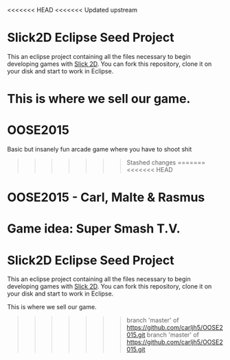 <<<<<<< HEAD
<<<<<<< Updated upstream
# Slick2D Eclipse Seed Project
This an eclipse project containing all the files necessary to begin developing games with [Slick 2D](http://slick.ninjacave.com/). You can fork this repository, clone it on your disk and start to work in Eclipse.

This is where we sell our game.
=======
# OOSE2015

Basic but insanely fun arcade game where you have to shoot shit
>>>>>>> Stashed changes
=======
<<<<<<< HEAD
# OOSE2015 - Carl, Malte & Rasmus
Game idea: Super Smash T.V.
=======
# Slick2D Eclipse Seed Project
This an eclipse project containing all the files necessary to begin developing games with [Slick 2D](http://slick.ninjacave.com/). You can fork this repository, clone it on your disk and start to work in Eclipse.

This is where we sell our game.
>>>>>>> branch 'master' of https://github.com/carljh5/OOSE2015.git
>>>>>>> branch 'master' of https://github.com/carljh5/OOSE2015.git
